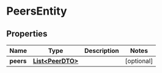 # PeersEntity

## Properties
Name | Type | Description | Notes
------------ | ------------- | ------------- | -------------
**peers** | [**List&lt;PeerDTO&gt;**](PeerDTO.md) |  |  [optional]
